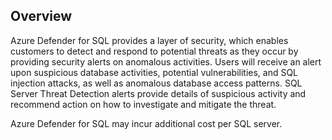 ## Overview

Azure Defender for SQL provides a layer of security, which enables customers to
detect and respond to potential threats as they occur by providing security
alerts on anomalous activities. Users will receive an alert upon suspicious
database activities, potential vulnerabilities, and SQL injection attacks, as
well as anomalous database access patterns. SQL Server Threat Detection alerts
provide details of suspicious activity and recommend action on how to
investigate and mitigate the threat.

Azure Defender for SQL may incur additional cost per SQL server.
